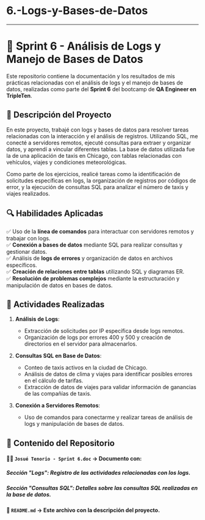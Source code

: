 # 6.-Logs-y-Bases-de-Datos
---

# 🚀 Sprint 6 - Análisis de Logs y Manejo de Bases de Datos

Este repositorio contiene la documentación y los resultados de mis prácticas relacionadas con el análisis de logs y el manejo de bases de datos, realizadas como parte del **Sprint 6** del bootcamp de **QA Engineer en TripleTen**.

## 📝 Descripción del Proyecto

En este proyecto, trabajé con logs y bases de datos para resolver tareas relacionadas con la interacción y el análisis de registros. Utilizando SQL, me conecté a servidores remotos, ejecuté consultas para extraer y organizar datos, y aprendí a vincular diferentes tablas. La base de datos utilizada fue la de una aplicación de taxis en Chicago, con tablas relacionadas con vehículos, viajes y condiciones meteorológicas.

Como parte de los ejercicios, realicé tareas como la identificación de solicitudes específicas en logs, la organización de registros por códigos de error, y la ejecución de consultas SQL para analizar el número de taxis y viajes realizados.

## 🔍 Habilidades Aplicadas

✅ Uso de la **línea de comandos** para interactuar con servidores remotos y trabajar con logs.  
✅ **Conexión a bases de datos** mediante SQL para realizar consultas y gestionar datos.  
✅ Análisis de **logs de errores** y organización de datos en archivos específicos.  
✅ **Creación de relaciones entre tablas** utilizando SQL y diagramas ER.  
✅ **Resolución de problemas complejos** mediante la estructuración y manipulación de datos en bases de datos.

## 📌 Actividades Realizadas

1. **Análisis de Logs**:  
   - Extracción de solicitudes por IP específica desde logs remotos.  
   - Organización de logs por errores 400 y 500 y creación de directorios en el servidor para almacenarlos.

2. **Consultas SQL en Base de Datos**:  
   - Conteo de taxis activos en la ciudad de Chicago.  
   - Análisis de datos de clima y viajes para identificar posibles errores en el cálculo de tarifas.  
   - Extracción de datos de viajes para validar información de ganancias de las compañías de taxis.

3. **Conexión a Servidores Remotos**:  
   - Uso de comandos para conectarme y realizar tareas de análisis de logs y manipulación de bases de datos.

## 📂 Contenido del Repositorio

#### 🐞📄 `Josué Tenorio - Sprint 6.doc` → Documento con:

##### Sección "Logs": Registro de las actividades relacionadas con los logs.
##### Sección "Consultas SQL": Detalles sobre las consultas SQL realizadas en la base de datos.

#### 📜 `README.md` → Este archivo con la descripción del proyecto.  
